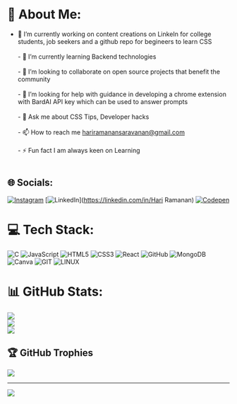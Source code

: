 # 💫 About Me:
- 🔭 I’m currently working on content creations on LinkeIn for college students, job seekers and a github repo for begineers to learn CSS<br><br>- 🌱 I’m currently learning Backend technologies<br><br>- 👯 I’m looking to collaborate on open source projects that benefit the community<br><br>- 🤝 I’m looking for help with guidance in developing a chrome extension with BardAI API key which can be used to answer prompts<br><br>- 💬 Ask me about CSS Tips, Developer hacks<br><br>- 📫 How to reach me hariramanansaravanan@gmail.com<br><br>- ⚡ Fun fact I am always keen on Learning<br><br>


## 🌐 Socials:
[![Instagram](https://img.shields.io/badge/Instagram-%23E4405F.svg?logo=Instagram&logoColor=white)](https://instagram.com/hari__ramanan) [![LinkedIn](https://img.shields.io/badge/LinkedIn-%230077B5.svg?logo=linkedin&logoColor=white)](https://linkedin.com/in/Hari Ramanan) [![Codepen](https://img.shields.io/badge/Codepen-000000?style=for-the-badge&logo=codepen&logoColor=white)](https://codepen.io/Hari-Ramanan) 

# 💻 Tech Stack:
![C](https://img.shields.io/badge/c-%2300599C.svg?style=for-the-badge&logo=c&logoColor=white) ![JavaScript](https://img.shields.io/badge/javascript-%23323330.svg?style=for-the-badge&logo=javascript&logoColor=%23F7DF1E) ![HTML5](https://img.shields.io/badge/html5-%23E34F26.svg?style=for-the-badge&logo=html5&logoColor=white) ![CSS3](https://img.shields.io/badge/css3-%231572B6.svg?style=for-the-badge&logo=css3&logoColor=white) ![React](https://img.shields.io/badge/react-%2320232a.svg?style=for-the-badge&logo=react&logoColor=%2361DAFB) ![GitHub](https://img.shields.io/badge/GitHub-%23121011.svg?style=for-the-badge&logo=github&logoColor=white) ![MongoDB](https://img.shields.io/badge/MongoDB-%234ea94b.svg?style=for-the-badge&logo=mongodb&logoColor=white) ![Canva](https://img.shields.io/badge/Canva-%2300C4CC.svg?style=for-the-badge&logo=Canva&logoColor=white) ![GIT](https://img.shields.io/badge/Git-fc6d26?style=for-the-badge&logo=git&logoColor=white) ![LINUX](https://img.shields.io/badge/Linux-FCC624?style=for-the-badge&logo=linux&logoColor=black)
# 📊 GitHub Stats:
![](https://github-readme-stats.vercel.app/api?username=hariramanansaravanan&theme=dracula&hide_border=false&include_all_commits=false&count_private=false)<br/>
![](https://github-readme-streak-stats.herokuapp.com/?user=hariramanansaravanan&theme=dracula&hide_border=false)<br/>
![](https://github-readme-stats.vercel.app/api/top-langs/?username=hariramanansaravanan&theme=dracula&hide_border=false&include_all_commits=false&count_private=false&layout=compact)

## 🏆 GitHub Trophies
![](https://github-profile-trophy.vercel.app/?username=hariramanansaravanan&theme=dracula&no-frame=false&no-bg=true&margin-w=4)

---
[![](https://visitcount.itsvg.in/api?id=hariramanansaravanan&icon=0&color=0)](https://visitcount.itsvg.in)

<!-- Proudly created with GPRM ( https://gprm.itsvg.in ) -->
